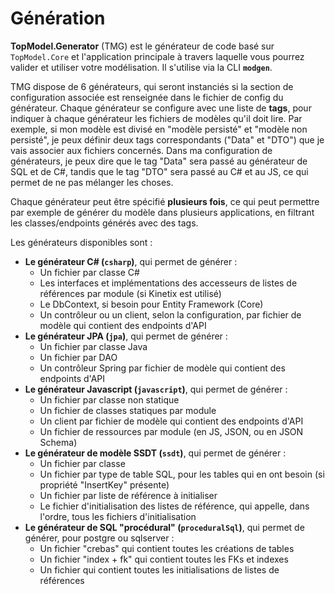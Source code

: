 # Génération

**TopModel.Generator** (TMG) est le générateur de code basé sur `TopModel.Core` et l'application principale à travers laquelle vous pourrez valider et utiliser votre modélisation. Il s'utilise via la CLI **`modgen`**.

TMG dispose de 6 générateurs, qui seront instanciés si la section de configuration associée est renseignée dans le fichier de config du générateur. Chaque générateur se configure avec une liste de **tags**, pour indiquer à chaque générateur les fichiers de modèles qu'il doit lire. Par exemple, si mon modèle est divisé en "modèle persisté" et "modèle non persisté", je peux définir deux tags correspondants ("Data" et "DTO") que je vais associer aux fichiers concernés. Dans ma configuration de générateurs, je peux dire que le tag "Data" sera passé au générateur de SQL et de C#, tandis que le tag "DTO" sera passé au C# et au JS, ce qui permet de ne pas mélanger les choses.

Chaque générateur peut être spécifié **plusieurs fois**, ce qui peut permettre par exemple de générer du modèle dans plusieurs applications, en filtrant les classes/endpoints générés avec des tags.

Les générateurs disponibles sont :

- **Le générateur C# (`csharp`)**, qui permet de générer :
  - Un fichier par classe C#
  - Les interfaces et implémentations des accesseurs de listes de références par module (si Kinetix est utilisé)
  - Le DbContext, si besoin pour Entity Framework (Core)
  - Un contrôleur ou un client, selon la configuration, par fichier de modèle qui contient des endpoints d'API
- **Le générateur JPA (`jpa`)**, qui permet de générer :
  - Un fichier par classe Java
  - Un fichier par DAO
  - Un contrôleur Spring par fichier de modèle qui contient des endpoints d'API
- **Le générateur Javascript (`javascript`)**, qui permet de générer :
  - Un fichier par classe non statique
  - Un fichier de classes statiques par module
  - Un client par fichier de modèle qui contient des endpoints d'API
  - Un fichier de ressources par module (en JS, JSON, ou en JSON Schema)
- **Le générateur de modèle SSDT (`ssdt`)**, qui permet de générer :
  - Un fichier par classe
  - Un fichier par type de table SQL, pour les tables qui en ont besoin (si propriété "InsertKey" présente)
  - Un fichier par liste de référence à initialiser
  - Le fichier d'initialisation des listes de référence, qui appelle, dans l'ordre, tous les fichiers d'initialisation
- **Le générateur de SQL "procédural" (`proceduralSql`)**, qui permet de générer, pour postgre ou sqlserver :
  - Un fichier "crebas" qui contient toutes les créations de tables
  - Un fichier "index + fk" qui contient toutes les FKs et indexes
  - Un fichier qui contient toutes les initialisations de listes de références
